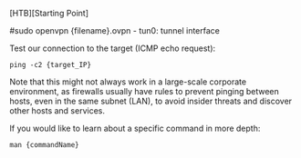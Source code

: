 [HTB][Starting Point]


#sudo openvpn {filename}.ovpn
    - tun0: tunnel interface
    

Test our connection to the target (ICMP echo request):
```
ping -c2 {target_IP}
```
Note that this might not always work in a large-scale corporate environment, as firewalls usually have rules
to prevent pinging between hosts, even in the same subnet (LAN), to avoid insider threats and discover
other hosts and services.

If you would like to learn about a specific command in more depth:
```
man {commandName}
```
